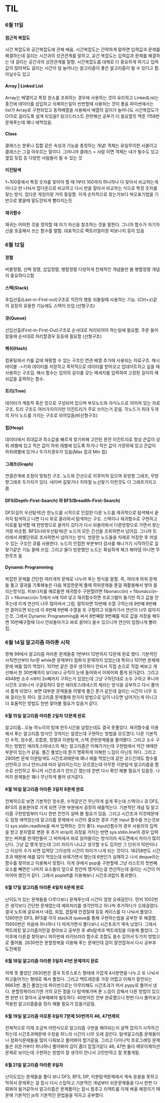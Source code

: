 # TIL

### 6월 11일

#### 점근적 복잡도
시간 복잡도와 공간복잡도에 관해 배움. 시간복잡도는 간략하게 말하면 입력값과 문제를 해결하는데 걸리는 시간과의 상관관계를 말하고, 공간 복잡도는 입력값과 문제를 해결하는 데 걸리는 공간과의 상관관계를 말함.
시간복잡도를 대체로 더 중요하게 여기고 입력값이 많아져도 걸리는 시간이 덜 늘어나는 알고리즘이 좋은 알고리즘이 될 수 있다고 함. 아닐수도 있고

#### Array | Linked List
Array는 배열이고 특정 원소를 조회하는 경우에 사용하는 것이 유리하고 LinkedList는 중간에 데이터를 삽입하고 삭제하는일이 빈번할때 사용하는 것이 좋음
파이썬에서는 list가 Array로 구현되있고 동적배열을 사용해서 배열의 길이가 늘어나도 시간복잡도가 O(1)로 걸리도록 설계 되있음!! 링크드리스트 관련해선 공부가 더 필요할듯 백준 1158번 문제푸는데 꽤나 애먹었음.

#### Class
클래스는 분류나 집합 같은 속성과 기능을 총칭하는 개념!
객체는 유일무이한 사물이고 클래스는 그걸 아우르는 말이다. 그러니까 클래스 = 사람 이면 객체는 내가 될수도 있고 옆집 뒷집 등 다양한 사람들이 될 수 있는 것

#### 이진탐색
1~100중에서 특정 숫자를 찾아야 할 때 1부터 100까지 하나하나 다 찾아서 비교하는게 아니고 반 나눠서 업다운으로 비교하고 다시 반을 잘라서 비교하는 식으로 특정 숫자를 찾는 방식.
업다운 게임이랑 거의 동일함. 이게 순차적으로 찾는거보다 빅오표기법을 기반으로 봤을때 말도안되게 빨라지는듯

#### 재귀함수
재귀는 어떠한 것을 정의할 때 자기 자신을 참조하는 것을 말한다. 그니까 함수가 자기자신을 호출해서 쓰는 함수를 말함. 대표적으로 팩토리얼이랑 피보나치 등이 있음

### 6월 12일

#### 정렬
버블정렬, 선택 정렬, 삽입정렬, 병합정렬 다양하게 전체적인 개념들만 봄 병합정렬 개념이 중요하다고함

#### 스택(Stack)
후입선출(Last-in-First-out)구조로 직전의 행동 되돌릴때 사용하는 기능. (Ctrl+z)같이 굉장히 유용한 기능에도 스택이 쓰임 (선형구조)

#### 큐(Queue)
선입선출(First-in-First-Out)구조로 순서대로 처리되어야 하는일에 필요함. 주문 들어왔을때 순서대로 처리할경우 등등에 필요함 (선형구조)

#### 해쉬(Hash)
컴퓨팅에서 키를 값에 매핑할 수 있는 구조인 연관 배열 추가에 사용되는 자료구조. 해시 테이블 ->키와 데이터를 저장하고 즉작적으로 데이터를 받아오고 업데이트하고 싶을 때 사용하는 구조임.
해시 함수는 임의의 길이를 갖는 메세지를 입력하여 고정된 길이의 해쉬값을 출력하는 함수. 

#### 트리(Tree)
데이터가 계층적 혹은 망으로 구성되어 있으며 부모노드와 자식노드로 이어져 있는 자료구조. 트리 구조도 여러가지이지만 이진트리가 주로 쓰이는거 같음. 각노드가 최대 두개의 자식 노드를 가지는 구조로 되어있음(비선형구조)

#### 힙(Heap)
데이터에서 최대값과 최소값을 빠르게 찾기위해 고안된 완전 이진트리로 항상 큰값이 상위 레벨에 있고 작은 값이 하위 레벨에 있도록 하거나 작은 값이 가장위에 있고 큰값이 하위레벨에 있거나 두가지경우가 있음(Max 힙과 Min 힙)

#### 그래프(Graph)
연결관계에 초점이 맞춰진 구조. 노드와 간선으로 이루어져 있으며 유방향 그래프, 무방향그래프 두가지가 있다. 네이버 길찾기나 지하철 노선찾기 이런것도 다 그래프가지고 씀

#### DFS(Depth-First-Search) 와 BFS(Breadth-First-Search)
DFS(깊이 우선탐색)은 한노드를 시작으로 인접한 다른 노드를 재귀적으로 탐색해서 끝까지 탐색하고 나면 다시 위로 올라와서 탐색하는 구조. 스택이나 재귀함수로 구현하고 미로를 탐색할 때 한방향으로 끝까지 갔다가 다시 되돌아와서 다른방향으로 가면서 찾는거랑 비슷함.
BFS(너비우선탐색)은 노드의 모든 간선을 조회하면서 넘어감. 그니까 트리에서 레벨단위로 조사하면서 넘어가는 방식. 방문한 노드들을 차례로 저장한 후 꺼낼수 있는 구조인 큐를 사용한다. 노드의 인접한 부분부터 검사를 해나가기 시작하므로 길찾기같은 기능 쓸때 쓰임.
그리고 둘다 방문했던 노드는 확실하게 체크 해야댐 아니면 무한루프 돔

#### Dynamic Programming
복잡한 문제를 간단한 여러개의 문제로 나누어 푸는 방식을 말함. 즉, 여러개 하위 문제들 풀고 결과를 기록해놓은 다음 복잡한문제 풀때 하위문제들 푼걸 재활용해서 쌓아 올리는방식임. 피보나치를 예로들면 재귀함수 구현할려면 fibonacci(n) = fibonacci(n-2) + fibonacci(n-1)에서 n에 100 넣고 재귀함수하면 프로그램이 돌기만 하고 값을 안주는데 이게 연산이 너무 많아져서 그럼. 말하자면 10번째 수열 구하는데 9번째 8번째만 끌어오면 되는데 이 8번째 9번째 수열을 또 구할려고 되돌아가서 연산이 너무 많아지는것. 그래서 Dynamic Programming을 써서 8번째랑 9번째를 따로 값을 저장을 해두면 10번째구할때 다시 안되돌아가고 바로 끌어다 쓸수 있으니까 연산이 엄청나게 빨라짐. 


### 6월 14일 알고리즘 마라톤 시작
항해 99에서 알고리즘 마라톤 문제들중 1번부터 12번까지 12문제 완료 했다.
기본적인 사칙연산부터 for문 while문 문제부터 점화식 문제까지 있었는데 특히나 1011번 문제때문에 애를 많이 먹었다.
1011번 같은 경우 생각하다 안되서 직접 손으로 직접 써보고 계산해서 한 30번째까지 보다보니 규칙이 눈에 들어와서 어찌어찌 풀게 된거같다. 그리고 4948번 소수 n부터 2n째까지 구하는거 있었는데 그냥 구하던대로 소수 구하고 푸니까 시간초 오바나서 구글링하다 찾은 에라토스테네스의 체라는 방식을 공부하고 다시 풀어서 풀게 되었다. 보면 대부분 문제들을 어떻게 풀긴 푼거 같은데 걸리는 시간이 너무 오래 걸리는듯 하다. 알고리즘 문제풀때 한가지 방법으로 답이 나오면 넘어가는게 아니고 더 효율적인 방법도 한번 찾아볼 필요가 있을거 같다.


#### 6월 15일 알고리즘 마라톤 2일차  12문제 완료
알고리즘...오늘 하노이의 탑에 한두시간을 날렸는데도 결국 못풀었다. 재귀함수를 이용해서 푸는 알고리즘 방식인 것까지는 알겠는데 구현하는 방법을 모르겠다.  다른 기본적인 수학, 정수론, 조합론, 정렬과 이분탐색, 스택 관련문제들을 풀어봤다. 그리고 소수 구하는 방법인 에라토스테네스의 체는 알고리즘은 이해가가는데 구현법에서 약간 애매한 부분이 있는거 같음. 풀긴 풀었는데 뭔가 명확하게 이해한 느낌이 아닌듯 하다. 그리고 2805번 문제 이분탐색도 시간초과때문에 꽤나 애를 먹었는데 같은 코드인데도 함수를 선언하고 쓰냐 안쓰냐에 따라 달라지는지는 모르겠는데 아무튼 이분탐색 알고리즘을 함수로 선언하고 푸니까 시간초과가 안뜨긴 했는데 한번 다시 확인 해볼 필요가 있을듯. 나머지 문제들은 꽤나 무난하게 풀어 낸거같다.

#### 6월 16일 알고리즘 마라톤 3일차  8문제 완료
전체적으로 보면 기본적인 정수론, 수학같은건 무난하게 쉽게 푸는데 스택이나 큐 DFS, BFS의 응용분야로 가게 되면 구현 부분에서 굉장히 애를먹는다. 기본적인 개념 및 알고리즘 구현방법부터 다시 한번 천천히 살벼 볼 필요가 있음. 그리고 시간초과 이것때문에도 엄청 애먹었는데 알고리즘 문제에서 시간이 중요한 경우 기본 input 함수를 쓰는것보다 sys.stdin.readline을 써서 입력하는 것이 좋다. input()함수의 경우 사용자의 입력을 받고 문자열로 변환 후 추가 strip의 과정을 거치는 반면 sys.stdin.line의 경우 입력받는 버퍼를 한개만들어 그 버퍼에서 바로 읽어들이는 방식이라 속도면에서 차이가 많이난다. 그냥 값 몇개 받는데 그리 차이가 나냐고 생각할 수도 있지만 그 단위가 10만이나 그 이상의 수가 되면 입력당 그이상의 시간이 차이가 나게 되는 것이다. 18258번도 시간초과 때문에 애를 많이 먹었는데 바꿔가면서 했는데 6번인가 실패하고 나서 deque라는 함수를 찾아보고 이용해서 맞췄다. 이게 큐에서 pop을 구현할때 그냥 리스트의 첫번째 요소를 빼면은 나머지 요소들이 앞으로 한칸씩 떙겨지는걸 연산하는데 걸리는 시간이 어마어마 했던거 같다. 그래서 popleft를 이용해보니 시간초과없이 통과했다.
 
#### 6월 17일 알고리즘 마라톤 4일차 6문제 완료
난이도가 있는 문제들을 다루다보니 문제푸는데 시간이 엄청 오래걸린다. 먼저 1002번은 생각보다 간단한 문제였는데 예외처리를 생각안하고 하나씩 추가하다가 오래걸렸다. 결국 노트에 글로써서 내접, 외접, 겹칠때 안겹칠때 등등 케이스를 다 나눠서 풀었다. 1260번은 DFS, BFS를 각각 stack과 queue를 통해 구현하는법을 공부한 후 해결함. 15650번은 처음에 하나하나 다 따져가면서 풀다보니 시간초과가 계속 났었다. 그래서 백트레킹 알고리즘이란걸 찾아보고 공부한 후 dfs탐색과 백트레킹을 이용해 풀었다. 그 이후에 다른걸 찾아보니 파이썬에 라이브러리 함수로 조합도 쓸수 있어서 두가지 방법으로 풀어봄. 2630번은 분할정복을 이용해 푸는 문제인데 감이 잘안잡혀서 다시 공부후 도전예정

#### 6월 18일 알고리즘 마라톤 5일차 41번 문제까지 완료
어제 못 풀었던 2630번은 결국 트루스포스 형태에 가깝게 4사분면을 나누고 또 나눠서 파고들어가는 형태로 해서 풀었다. 그리고 백트레킹중 가장 어렵고 이해가 잘안되는 9663번..풀긴 풀었는데 파이썬으로는 아무리해도 시간초과가 떠서 pypy로 풀어서 냈다. 분할정복이라기엔 거의 모든 점을 다 탐색해가며 푼 느낌이 강해서 다른 방법이 있으면 한번 더 찾아서 공부해봐야 될듯하다. 40번까진 전부 완료했으니 한번 다시 풀어보고 적용한 알고리즘들을 정리 해볼 필요가 있을거같음.

#### 6월 19일 알고리즘 마로톤 6일차 7문제 50번까지 46, 47번제외
전체적으로 이제 조금씩 어떤식으로 알고리즘 구현을 해야되는지 살짝 잡히기 시작하긴 하는데 시간초과때문에 수정을 하느라 시간이 너무 오래 걸린다. 탐색알고리즘 문제들이나 점화식문제들을 많이 다뤄보고 풀어봐야 할거같음.
그리고 다이나믹 프로그래밍 문제들은 쉬운거부터 하나하나 풀어봐야 감이 좀더 잡힐거같다 46, 47번 둘다 메모이제이션 문제로 보이는데 구현하는 방법이 잘 생각이 안나서 고민만하고 잘 못풀게됨.

#### 6월 21일 알고리즘 마라톤 8일차
난이도있는 문제들을 풀다 보니 DFS, BFS, DP, 이분탐색문제에서 계속 응용을 못하고 막혀서 문제푸는 걸 잠시 다시 스탑하고 기본적인 개념부터 쉬운문제들을 다시 한번 다뤄봐야 될거같아서 알고리즘은 문제풀이는 잠시 멈추고 리액트를 이제 배울 예정이기 때문에 기본적인 js의 기본적인 문법들을 익히고 공부했다. 
